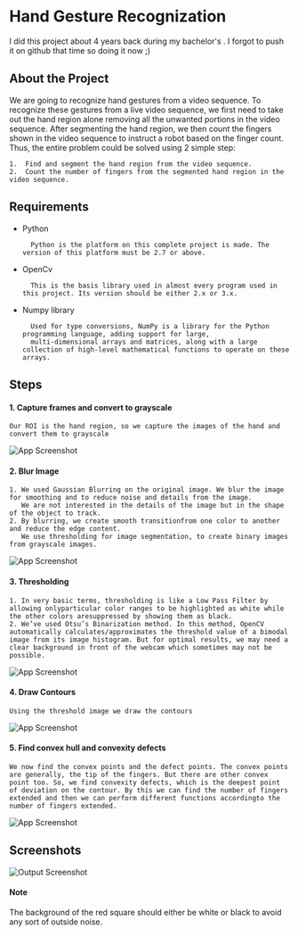 
# Hand Gesture Recognization

I did this project about 4 years back during my bachelor's . I forgot to push it on github that time so doing it now ;)

## About the Project

We are going to recognize hand gestures from a video sequence. To recognize these gestures from a live video sequence, 
we first need to take out the hand region alone removing all the unwanted portions in the video sequence. 
After segmenting the hand region, we then count the fingers shown in the video sequence to instruct a robot based on the finger count. 
Thus, the entire problem could be solved using 2 simple step:

    1.	Find and segment the hand region from the video sequence.
    2.	Count the number of fingers from the segmented hand region in the video sequence.



## Requirements

- Python

        Python is the platform on this complete project is made. The version of this platform must be 2.7 or above.
- OpenCv 

        This is the basis library used in almost every program used in this project. Its version should be either 2.x or 3.x.
- Numpy library

        Used for type conversions, NumPy is a library for the Python programming language, adding support for large, 
        multi-dimensional arrays and matrices, along with a large collection of high-level mathematical functions to operate on these arrays.  
## Steps

#### 1.  Capture frames and convert to grayscale

    Our ROI is the hand region, so we capture the images of the hand and convert them to grayscale

![App Screenshot](https://via.placeholder.com/468x300?text=App+Screenshot+Here)

#### 2.  Blur Image

    1. We used Gaussian Blurring on the original image. We blur the image for smoothing and to reduce noise and details from the image. 
       We are not interested in the details of the image but in the shape of the object to track.
    2. By blurring, we create smooth transitionfrom one color to another and reduce the edge content. 
       We use thresholding for image segmentation, to create binary images from grayscale images.

![App Screenshot](https://via.placeholder.com/468x300?text=App+Screenshot+Here)

#### 3.  Thresholding

    1. In very basic terms, thresholding is like a Low Pass Filter by allowing onlyparticular color ranges to be highlighted as white while the other colors aresuppressed by showing them as black.
    2. We’ve used Otsu’s Binarization method. In this method, OpenCV automatically calculates/approximates the threshold value of a bimodal image from its image histogram. But for optimal results, we may need a clear background in front of the webcam which sometimes may not be possible.

![App Screenshot](https://via.placeholder.com/468x300?text=App+Screenshot+Here)

#### 4.  Draw Contours

    Using the threshold image we draw the contours

![App Screenshot](https://via.placeholder.com/468x300?text=App+Screenshot+Here)

#### 5. Find convex hull and convexity defects

    We now find the convex points and the defect points. The convex points are generally, the tip of the fingers. But there are other convex point too. So, we find convexity defects, which is the deepest point of deviation on the contour. By this we can find the number of fingers extended and then we can perform different functions accordingto the number of fingers extended.

![App Screenshot](https://via.placeholder.com/468x300?text=App+Screenshot+Here)


## Screenshots

![Output Screenshot](https://via.placeholder.com/468x300?text=App+Screenshot+Here)

#### Note

The background of the red square should either be white or black to avoid any sort of outside noise.